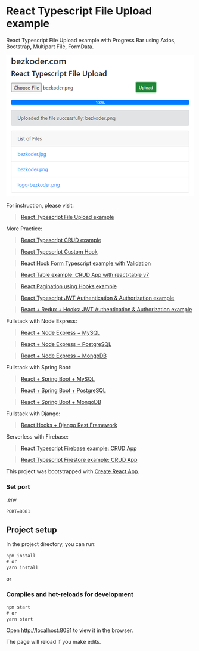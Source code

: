 # React Typescript File Upload example
React Typescript File Upload example with Progress Bar using Axios, Bootstrap, Multipart File, FormData.

![react-typescript-file-upload](react-typescript-file-upload.png)

For instruction, please visit:
> [React Typescript File Upload example](https://www.bezkoder.com/react-typescript-file-upload/)

More Practice:
> [React Typescript CRUD example](https://www.bezkoder.com/react-typescript-api-call/)

> [React Typescript Custom Hook](https://www.bezkoder.com/react-custom-hook-typescript/)

> [React Hook Form Typescript example with Validation](https://www.bezkoder.com/react-hook-form-typescript/)

> [React Table example: CRUD App with react-table v7](https://www.bezkoder.com/react-table-example-hooks-crud/)

> [React Pagination using Hooks example](https://www.bezkoder.com/react-pagination-hooks/)

> [React Typescript JWT Authentication & Authorization example](https://www.bezkoder.com/react-typescript-authentication-example/)

> [React + Redux + Hooks: JWT Authentication & Authorization example](https://www.bezkoder.com/react-hooks-redux-login-registration-example/)

Fullstack with Node Express:
> [React + Node Express + MySQL](https://www.bezkoder.com/react-node-express-mysql/)

> [React + Node Express + PostgreSQL](https://www.bezkoder.com/react-node-express-postgresql/)

> [React + Node Express + MongoDB](https://www.bezkoder.com/react-node-express-mongodb-mern-stack/)

Fullstack with Spring Boot:
> [React + Spring Boot + MySQL](https://www.bezkoder.com/react-spring-boot-crud/)

> [React + Spring Boot + PostgreSQL](https://www.bezkoder.com/spring-boot-react-postgresql/)

> [React + Spring Boot + MongoDB](https://www.bezkoder.com/react-spring-boot-mongodb/)

Fullstack with Django:
> [React Hooks + Django Rest Framework](https://www.bezkoder.com/django-react-hooks/)

Serverless with Firebase:
> [React Typescript Firebase example: CRUD App](https://www.bezkoder.com/firebase-typescript-react/)

> [React Typescript Firestore example: CRUD App](https://www.bezkoder.com/react-typescript-firestore/)

This project was bootstrapped with [Create React App](https://github.com/facebook/create-react-app).

### Set port
.env
```
PORT=8081
```

## Project setup

In the project directory, you can run:

```
npm install
# or
yarn install
```

or

### Compiles and hot-reloads for development

```
npm start
# or
yarn start
```

Open [http://localhost:8081](http://localhost:8081) to view it in the browser.

The page will reload if you make edits.
